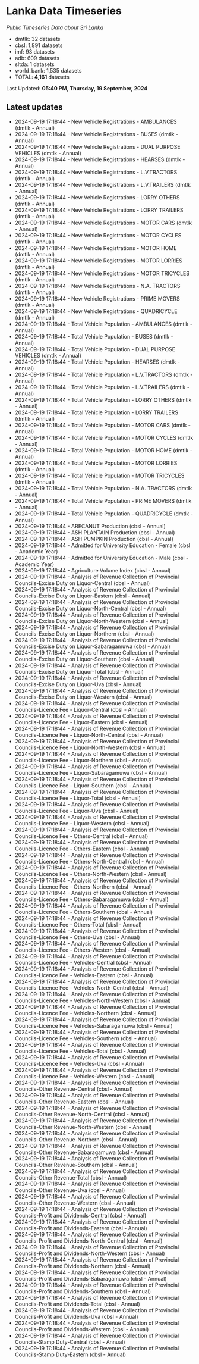 # Lanka Data Timeseries
*Public Timeseries Data about Sri Lanka*

* dmtlk: 32 datasets
* cbsl: 1,891 datasets
* imf: 93 datasets
* adb: 609 datasets
* sltda: 1 datasets
* world_bank: 1,535 datasets
* TOTAL: **4,161** datasets

Last Updated: **05:40 PM, Thursday, 19 September, 2024**

## Latest updates

* 2024-09-19 17:18:44 - New Vehicle Registrations - AMBULANCES (dmtlk - Annual)
* 2024-09-19 17:18:44 - New Vehicle Registrations - BUSES (dmtlk - Annual)
* 2024-09-19 17:18:44 - New Vehicle Registrations - DUAL PURPOSE VEHICLES (dmtlk - Annual)
* 2024-09-19 17:18:44 - New Vehicle Registrations - HEARSES (dmtlk - Annual)
* 2024-09-19 17:18:44 - New Vehicle Registrations - L.V.TRACTORS (dmtlk - Annual)
* 2024-09-19 17:18:44 - New Vehicle Registrations - L.V.TRAILERS (dmtlk - Annual)
* 2024-09-19 17:18:44 - New Vehicle Registrations - LORRY OTHERS (dmtlk - Annual)
* 2024-09-19 17:18:44 - New Vehicle Registrations - LORRY TRAILERS (dmtlk - Annual)
* 2024-09-19 17:18:44 - New Vehicle Registrations - MOTOR CARS (dmtlk - Annual)
* 2024-09-19 17:18:44 - New Vehicle Registrations - MOTOR CYCLES (dmtlk - Annual)
* 2024-09-19 17:18:44 - New Vehicle Registrations - MOTOR HOME (dmtlk - Annual)
* 2024-09-19 17:18:44 - New Vehicle Registrations - MOTOR LORRIES (dmtlk - Annual)
* 2024-09-19 17:18:44 - New Vehicle Registrations - MOTOR TRICYCLES (dmtlk - Annual)
* 2024-09-19 17:18:44 - New Vehicle Registrations - N.A. TRACTORS (dmtlk - Annual)
* 2024-09-19 17:18:44 - New Vehicle Registrations - PRIME MOVERS (dmtlk - Annual)
* 2024-09-19 17:18:44 - New Vehicle Registrations - QUADRICYCLE (dmtlk - Annual)
* 2024-09-19 17:18:44 - Total Vehicle Population - AMBULANCES (dmtlk - Annual)
* 2024-09-19 17:18:44 - Total Vehicle Population - BUSES (dmtlk - Annual)
* 2024-09-19 17:18:44 - Total Vehicle Population - DUAL PURPOSE VEHICLES (dmtlk - Annual)
* 2024-09-19 17:18:44 - Total Vehicle Population - HEARSES (dmtlk - Annual)
* 2024-09-19 17:18:44 - Total Vehicle Population - L.V.TRACTORS (dmtlk - Annual)
* 2024-09-19 17:18:44 - Total Vehicle Population - L.V.TRAILERS (dmtlk - Annual)
* 2024-09-19 17:18:44 - Total Vehicle Population - LORRY OTHERS (dmtlk - Annual)
* 2024-09-19 17:18:44 - Total Vehicle Population - LORRY TRAILERS (dmtlk - Annual)
* 2024-09-19 17:18:44 - Total Vehicle Population - MOTOR CARS (dmtlk - Annual)
* 2024-09-19 17:18:44 - Total Vehicle Population - MOTOR CYCLES (dmtlk - Annual)
* 2024-09-19 17:18:44 - Total Vehicle Population - MOTOR HOME (dmtlk - Annual)
* 2024-09-19 17:18:44 - Total Vehicle Population - MOTOR LORRIES (dmtlk - Annual)
* 2024-09-19 17:18:44 - Total Vehicle Population - MOTOR TRICYCLES (dmtlk - Annual)
* 2024-09-19 17:18:44 - Total Vehicle Population - N.A. TRACTORS (dmtlk - Annual)
* 2024-09-19 17:18:44 - Total Vehicle Population - PRIME MOVERS (dmtlk - Annual)
* 2024-09-19 17:18:44 - Total Vehicle Population - QUADRICYCLE (dmtlk - Annual)
* 2024-09-19 17:18:44 - ARECANUT Production (cbsl - Annual)
* 2024-09-19 17:18:44 - ASH PLANTAIN Production (cbsl - Annual)
* 2024-09-19 17:18:44 - ASH PUMPKIN Production (cbsl - Annual)
* 2024-09-19 17:18:44 - Admitted for University Education - Female (cbsl - Academic Year)
* 2024-09-19 17:18:44 - Admitted for University Education - Male (cbsl - Academic Year)
* 2024-09-19 17:18:44 - Agriculture Volume Index (cbsl - Annual)
* 2024-09-19 17:18:44 - Analysis of Revenue Collection of Provincial Councils-Excise Duty on Liquor-Central (cbsl - Annual)
* 2024-09-19 17:18:44 - Analysis of Revenue Collection of Provincial Councils-Excise Duty on Liquor-Eastern (cbsl - Annual)
* 2024-09-19 17:18:44 - Analysis of Revenue Collection of Provincial Councils-Excise Duty on Liquor-North-Central (cbsl - Annual)
* 2024-09-19 17:18:44 - Analysis of Revenue Collection of Provincial Councils-Excise Duty on Liquor-North-Western (cbsl - Annual)
* 2024-09-19 17:18:44 - Analysis of Revenue Collection of Provincial Councils-Excise Duty on Liquor-Northern (cbsl - Annual)
* 2024-09-19 17:18:44 - Analysis of Revenue Collection of Provincial Councils-Excise Duty on Liquor-Sabaragamuwa (cbsl - Annual)
* 2024-09-19 17:18:44 - Analysis of Revenue Collection of Provincial Councils-Excise Duty on Liquor-Southern (cbsl - Annual)
* 2024-09-19 17:18:44 - Analysis of Revenue Collection of Provincial Councils-Excise Duty on Liquor-Total (cbsl - Annual)
* 2024-09-19 17:18:44 - Analysis of Revenue Collection of Provincial Councils-Excise Duty on Liquor-Uva (cbsl - Annual)
* 2024-09-19 17:18:44 - Analysis of Revenue Collection of Provincial Councils-Excise Duty on Liquor-Western (cbsl - Annual)
* 2024-09-19 17:18:44 - Analysis of Revenue Collection of Provincial Councils-Licence Fee - Liquor-Central (cbsl - Annual)
* 2024-09-19 17:18:44 - Analysis of Revenue Collection of Provincial Councils-Licence Fee - Liquor-Eastern (cbsl - Annual)
* 2024-09-19 17:18:44 - Analysis of Revenue Collection of Provincial Councils-Licence Fee - Liquor-North-Central (cbsl - Annual)
* 2024-09-19 17:18:44 - Analysis of Revenue Collection of Provincial Councils-Licence Fee - Liquor-North-Western (cbsl - Annual)
* 2024-09-19 17:18:44 - Analysis of Revenue Collection of Provincial Councils-Licence Fee - Liquor-Northern (cbsl - Annual)
* 2024-09-19 17:18:44 - Analysis of Revenue Collection of Provincial Councils-Licence Fee - Liquor-Sabaragamuwa (cbsl - Annual)
* 2024-09-19 17:18:44 - Analysis of Revenue Collection of Provincial Councils-Licence Fee - Liquor-Southern (cbsl - Annual)
* 2024-09-19 17:18:44 - Analysis of Revenue Collection of Provincial Councils-Licence Fee - Liquor-Total (cbsl - Annual)
* 2024-09-19 17:18:44 - Analysis of Revenue Collection of Provincial Councils-Licence Fee - Liquor-Uva (cbsl - Annual)
* 2024-09-19 17:18:44 - Analysis of Revenue Collection of Provincial Councils-Licence Fee - Liquor-Western (cbsl - Annual)
* 2024-09-19 17:18:44 - Analysis of Revenue Collection of Provincial Councils-Licence Fee - Others-Central (cbsl - Annual)
* 2024-09-19 17:18:44 - Analysis of Revenue Collection of Provincial Councils-Licence Fee - Others-Eastern (cbsl - Annual)
* 2024-09-19 17:18:44 - Analysis of Revenue Collection of Provincial Councils-Licence Fee - Others-North-Central (cbsl - Annual)
* 2024-09-19 17:18:44 - Analysis of Revenue Collection of Provincial Councils-Licence Fee - Others-North-Western (cbsl - Annual)
* 2024-09-19 17:18:44 - Analysis of Revenue Collection of Provincial Councils-Licence Fee - Others-Northern (cbsl - Annual)
* 2024-09-19 17:18:44 - Analysis of Revenue Collection of Provincial Councils-Licence Fee - Others-Sabaragamuwa (cbsl - Annual)
* 2024-09-19 17:18:44 - Analysis of Revenue Collection of Provincial Councils-Licence Fee - Others-Southern (cbsl - Annual)
* 2024-09-19 17:18:44 - Analysis of Revenue Collection of Provincial Councils-Licence Fee - Others-Total (cbsl - Annual)
* 2024-09-19 17:18:44 - Analysis of Revenue Collection of Provincial Councils-Licence Fee - Others-Uva (cbsl - Annual)
* 2024-09-19 17:18:44 - Analysis of Revenue Collection of Provincial Councils-Licence Fee - Others-Western (cbsl - Annual)
* 2024-09-19 17:18:44 - Analysis of Revenue Collection of Provincial Councils-Licence Fee - Vehicles-Central (cbsl - Annual)
* 2024-09-19 17:18:44 - Analysis of Revenue Collection of Provincial Councils-Licence Fee - Vehicles-Eastern (cbsl - Annual)
* 2024-09-19 17:18:44 - Analysis of Revenue Collection of Provincial Councils-Licence Fee - Vehicles-North-Central (cbsl - Annual)
* 2024-09-19 17:18:44 - Analysis of Revenue Collection of Provincial Councils-Licence Fee - Vehicles-North-Western (cbsl - Annual)
* 2024-09-19 17:18:44 - Analysis of Revenue Collection of Provincial Councils-Licence Fee - Vehicles-Northern (cbsl - Annual)
* 2024-09-19 17:18:44 - Analysis of Revenue Collection of Provincial Councils-Licence Fee - Vehicles-Sabaragamuwa (cbsl - Annual)
* 2024-09-19 17:18:44 - Analysis of Revenue Collection of Provincial Councils-Licence Fee - Vehicles-Southern (cbsl - Annual)
* 2024-09-19 17:18:44 - Analysis of Revenue Collection of Provincial Councils-Licence Fee - Vehicles-Total (cbsl - Annual)
* 2024-09-19 17:18:44 - Analysis of Revenue Collection of Provincial Councils-Licence Fee - Vehicles-Uva (cbsl - Annual)
* 2024-09-19 17:18:44 - Analysis of Revenue Collection of Provincial Councils-Licence Fee - Vehicles-Western (cbsl - Annual)
* 2024-09-19 17:18:44 - Analysis of Revenue Collection of Provincial Councils-Other Revenue-Central (cbsl - Annual)
* 2024-09-19 17:18:44 - Analysis of Revenue Collection of Provincial Councils-Other Revenue-Eastern (cbsl - Annual)
* 2024-09-19 17:18:44 - Analysis of Revenue Collection of Provincial Councils-Other Revenue-North-Central (cbsl - Annual)
* 2024-09-19 17:18:44 - Analysis of Revenue Collection of Provincial Councils-Other Revenue-North-Western (cbsl - Annual)
* 2024-09-19 17:18:44 - Analysis of Revenue Collection of Provincial Councils-Other Revenue-Northern (cbsl - Annual)
* 2024-09-19 17:18:44 - Analysis of Revenue Collection of Provincial Councils-Other Revenue-Sabaragamuwa (cbsl - Annual)
* 2024-09-19 17:18:44 - Analysis of Revenue Collection of Provincial Councils-Other Revenue-Southern (cbsl - Annual)
* 2024-09-19 17:18:44 - Analysis of Revenue Collection of Provincial Councils-Other Revenue-Total (cbsl - Annual)
* 2024-09-19 17:18:44 - Analysis of Revenue Collection of Provincial Councils-Other Revenue-Uva (cbsl - Annual)
* 2024-09-19 17:18:44 - Analysis of Revenue Collection of Provincial Councils-Other Revenue-Western (cbsl - Annual)
* 2024-09-19 17:18:44 - Analysis of Revenue Collection of Provincial Councils-Profit and Dividends-Central (cbsl - Annual)
* 2024-09-19 17:18:44 - Analysis of Revenue Collection of Provincial Councils-Profit and Dividends-Eastern (cbsl - Annual)
* 2024-09-19 17:18:44 - Analysis of Revenue Collection of Provincial Councils-Profit and Dividends-North-Central (cbsl - Annual)
* 2024-09-19 17:18:44 - Analysis of Revenue Collection of Provincial Councils-Profit and Dividends-North-Western (cbsl - Annual)
* 2024-09-19 17:18:44 - Analysis of Revenue Collection of Provincial Councils-Profit and Dividends-Northern (cbsl - Annual)
* 2024-09-19 17:18:44 - Analysis of Revenue Collection of Provincial Councils-Profit and Dividends-Sabaragamuwa (cbsl - Annual)
* 2024-09-19 17:18:44 - Analysis of Revenue Collection of Provincial Councils-Profit and Dividends-Southern (cbsl - Annual)
* 2024-09-19 17:18:44 - Analysis of Revenue Collection of Provincial Councils-Profit and Dividends-Total (cbsl - Annual)
* 2024-09-19 17:18:44 - Analysis of Revenue Collection of Provincial Councils-Profit and Dividends-Uva (cbsl - Annual)
* 2024-09-19 17:18:44 - Analysis of Revenue Collection of Provincial Councils-Profit and Dividends-Western (cbsl - Annual)
* 2024-09-19 17:18:44 - Analysis of Revenue Collection of Provincial Councils-Stamp Duty-Central (cbsl - Annual)
* 2024-09-19 17:18:44 - Analysis of Revenue Collection of Provincial Councils-Stamp Duty-Eastern (cbsl - Annual)